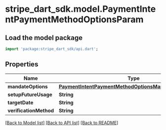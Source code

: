 # stripe_dart_sdk.model.PaymentIntentPaymentMethodOptionsParam

## Load the model package
```dart
import 'package:stripe_dart_sdk/api.dart';
```

## Properties
Name | Type | Description | Notes
------------ | ------------- | ------------- | -------------
**mandateOptions** | [**PaymentIntentPaymentMethodOptionsMandateOptionsParam**](PaymentIntentPaymentMethodOptionsMandateOptionsParam.md) |  | [optional] 
**setupFutureUsage** | **String** |  | [optional] 
**targetDate** | **String** |  | [optional] 
**verificationMethod** | **String** |  | [optional] 

[[Back to Model list]](../README.md#documentation-for-models) [[Back to API list]](../README.md#documentation-for-api-endpoints) [[Back to README]](../README.md)


